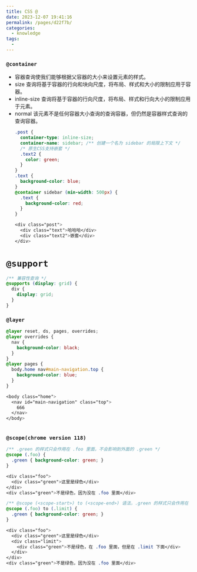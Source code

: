 ```yaml
---
title: CSS @
date: 2023-12-07 19:41:16
permalink: /pages/d22f7b/
categories:
  - knowledge
tags:
  - 
---
```


### `@container`
- 容器查询使我们能够根据父容器的大小来设置元素的样式。
- size 查询将基于容器的行向和块向尺度，将布局、样式和大小的限制应用于容器。
- inline-size 查询将基于容器的行向尺度，将布局、样式和行向大小的限制应用于元素。
- normal 该元素不是任何容器大小查询的查询容器，但仍然是容器样式查询的查询容器。
  ```css
  .post {
    container-type: inline-size;
    container-name: sidebar; /** 创建一个名为 sidebar 的局限上下文 */
    /* 原生CSS支持嵌套 */
    .text2 {
      color: green;
    }
  }
  .text {
    background-color: blue;
  }
  @container sidebar (min-width: 500px) {
    .text {
      background-color: red;
    }
  }

  <div class="post">
    <div class="text">哈哈哈</div>
    <div class="text2">嵌套</div>
  </div>
  ```

# `@support`

  ```css
  /** 兼容性查询 */
  @supports (display: grid) {
    div {
      display: grid;
    }
  }
  ```

### `@layer`

  ```css
  @layer reset, ds, pages, overrides;
  @layer overrides {
    nav {
      background-color: black;
    }
  }
  @layer pages {
    body.home nav#main-navigation.top {
      background-color: blue;
    }
  }

  <body class="home">
    <nav id="main-navigation" class="top">
      666
    </nav>
  </body>
  ```

  <img :src="$withBase('/images/20230912201301.jpeg')" />

### `@scope(chrome version 118)`

  ```css
  /** .green 的样式只会作用在 .foo 里面，不会影响到外面的 .green */
  @scope (.foo) {
    .green { background-color: green; }
  }

  <div class="foo">
    <div class="green">这里是绿色</div>
  </div>
  <div class="green">不是绿色，因为没在 .foo 里面</div>

  /** @scope (<scope-start>) to (<scope-end>) 语法，.green 的样式只会作用在 .foo 里面，但是不会作用在 .limit 里面 */
  @scope (.foo) to (.limit) {
    .green { background-color: green; }
  }

  <div class="foo">
    <div class="green">这里是绿色</div>
    <div class="limit">
      <div class="green">不是绿色，在 .foo 里面，但是在 .limit 下面</div>
    </div>
  </div>
  <div class="green">不是绿色，因为没在 .foo 里面</div>
  ```